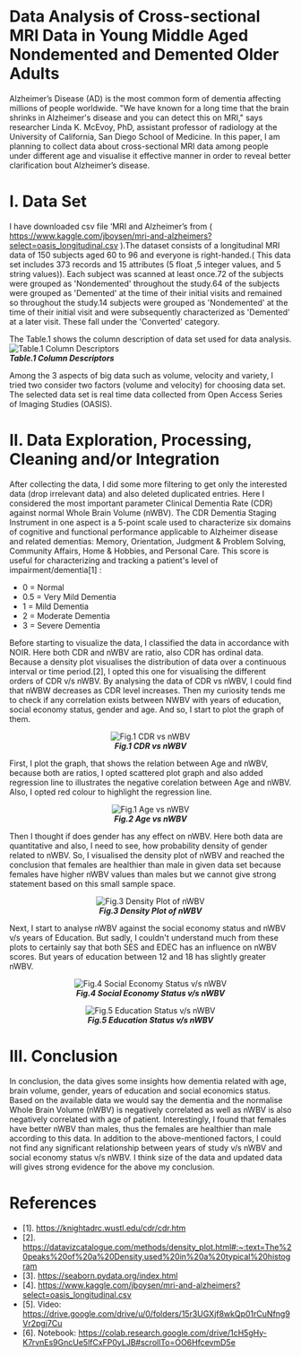 # Data Analysis of Cross-sectional MRI Data in Young Middle Aged Nondemented and Demented Older Adults
Alzheimer’s Disease (AD) is the most common form of dementia affecting millions of people worldwide. "We have known for a long time that the brain shrinks in Alzheimer's disease and you can detect this on MRI," says researcher Linda K. McEvoy, PhD, assistant professor of radiology at the University of California, San Diego School of Medicine. In this paper, I am planning to collect data about cross-sectional MRI data among people under different age and visualise it effective manner in order to reveal better clarification bout Alzheimer’s disease.

# I. Data Set

I have downloaded csv file ‘MRI and Alzheimer’s  from ( https://www.kaggle.com/jboysen/mri-and-alzheimers?select=oasis_longitudinal.csv  ).The dataset consists of a longitudinal MRI data of 150 subjects aged 60 to 96 and everyone is right-handed.( This data set includes 373 records and 15 attributes (5 float ,5 integer values, and 5 string values)). Each subject was scanned at least once.72 of the subjects were grouped as 'Nondemented' throughout the study.64 of the subjects were grouped as 'Demented' at the time of their initial visits and remained so throughout the study.14 subjects were grouped as 'Nondemented' at the time of their initial visit and were subsequently characterized as 'Demented' at a later visit. These fall under the 'Converted' category.

The Table.1 shows the column description of data set used for data analysis.
<img align="center" alt="Table.1 Column Descriptors" src="images/table1_ColumnDescriptors.JPG"><br/>
<em><b>Table.1 Column Descriptors</b></em>


Among the 3 aspects of big data such as volume, velocity and variety, I tried two consider two factors (volume and velocity) for choosing data set. The selected data set is real time data collected from Open Access Series of Imaging Studies (OASIS). 

# II.	Data Exploration, Processing, Cleaning and/or Integration 

After collecting the data, I did some more filtering to get only the interested data (drop irrelevant data) and also deleted duplicated entries. Here I considered the most important parameter Clinical Dementia Rate (CDR) against normal Whole Brain Volume (nWBV). The CDR Dementia Staging Instrument in one aspect is a 5-point scale used to characterize six domains of cognitive and functional performance applicable to Alzheimer disease and related dementias: Memory, Orientation, Judgment & Problem Solving, Community Affairs, Home & Hobbies, and Personal Care. This score is useful for characterizing and tracking a patient's level of impairment/dementia[1] :

- 0 = Normal
- 0.5 = Very Mild Dementia
- 1 = Mild Dementia
- 2 = Moderate Dementia
- 3 = Severe Dementia                

Before starting to visualize the data, I classified the data in accordance with NOIR. Here both CDR and nWBV are ratio, also CDR has ordinal data. Because a density plot visualises the distribution of data over a continuous interval or time period.[2], I opted this one for visualising the different orders of CDR v/s nWBV. By analysing the data of CDR vs nWBV, I could find that nWBW decreases as CDR level increases. Then my curiosity tends me to check if any correlation exists between NWBV with years of education, social economy status, gender and age. And so, I start to plot the graph of them.
<p align="center">
<img align="center" alt="Fig.1  CDR vs nWBV" src="images/img1_CDR_nWBV.jpg"><br/>
<em><b>Fig.1 CDR vs nWBV </b></em>
</p>
First, I plot the graph, that shows the relation between Age and nWBV, because both are ratios, I opted scattered plot graph and also added regression line to illustrates the negative corelation between Age and nWBV. Also, I opted red colour to highlight the regression line.
<p align = "center">
<img align="center" alt="Fig.1  Age vs nWBV " src="images/img2_Age_nWBV.jpg"><br/>
<em><b>Fig.2  Age vs nWBV </b></em>
</p>
Then I thought if does gender has any effect on nWBV. Here both data are quantitative and also, I need to see, how probability density of gender related to nWBV. So, I visualised the density plot of nWBV and reached the conclusion that females are healthier than male in given data set because females have higher nWBV values than males but we cannot give strong statement based on this small sample space.
<p align="center">
<img align="center" alt="Fig.3 Density Plot of  nWBV" src="images/img3_DensityPlot_nWBV.jpg"><br/>
<em><b>Fig.3 Density Plot of  nWBV </b></em>
</p>
Next, I start to analyse nWBV against the social economy status and nWBV v/s years of Education. But sadly, I couldn't understand much from these plots to certainly say that both SES and EDEC has an influence on nWBV scores. But years of education between 12 and 18 has slightly greater nWBV.
<p align="center">
<img align="center" alt="Fig.4 Social Economy Status v/s nWBV" src="images/img4_Economy_nWBV.jpg"><br/>
<em><b>Fig.4 Social Economy Status v/s nWBV </b></em>
</p>
<p align="center">
<img align="center" alt="Fig.5 Education Status v/s nWBV" src="images/img5_Education_nWBV.jpg"><br/>
<em><b>Fig.5 Education Status v/s nWBV</b></em>
</p>

# III. Conclusion 

In conclusion, the data gives some insights how dementia related with age, brain volume, gender, years of education and social economics status. Based on the available data we would say the dementia and the normalise Whole Brain Volume (nWBV) is negatively correlated as well as nWBV is also negatively correlated with age of patient. Interestingly, I found that females have better nWBV than males, thus the females are healthier than male according to this data. In addition to the above-mentioned factors, I could not find any significant relationship between years of study v/s nWBV and social economy status v/s nWBV. I think size of the data and updated data will gives strong evidence for the above my conclusion. 
# References
- [1].	https://knightadrc.wustl.edu/cdr/cdr.htm
- [2].	https://datavizcatalogue.com/methods/density_plot.html#:~:text=The%20peaks%20of%20a%20Density,used%20in%20a%20typical%20histogram
- [3].	https://seaborn.pydata.org/index.html
- [4].	https://www.kaggle.com/jboysen/mri-and-alzheimers?select=oasis_longitudinal.csv  
- [5].	Video: https://drive.google.com/drive/u/0/folders/15r3UGXjf8wkQp01rCuNfng9Vr2pgj7Cu
- [6].	Notebook: https://colab.research.google.com/drive/1cH5gHy-K7rvnEs9GncUe5lfCxFP0yLJB#scrollTo=OO6HfcevmD5e




